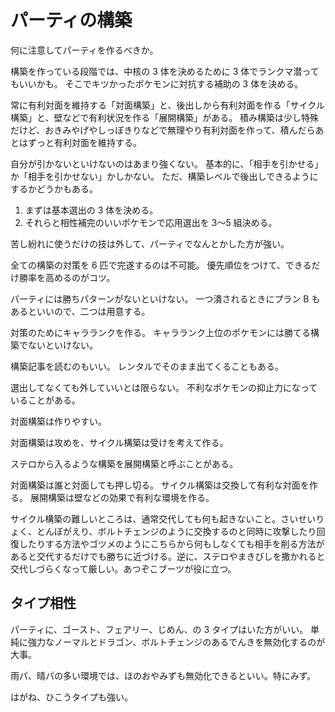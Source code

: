 # パーティの構築

何に注意してパーティを作るべきか。

構築を作っている段階では、中核の 3 体を決めるために 3 体でランクマ潜ってもいいかも。
そこでキツかったポケモンに対抗する補助の 3 体を決める。

常に有利対面を維持する「対面構築」と、後出しから有利対面を作る「サイクル構築」と、壁などで有利状況を作る「展開構築」がある。
積み構築は少し特殊だけど、おきみやげやしっぽきりなどで無理やり有利対面を作って、積んだらあとはずっと有利対面を維持する。

自分が引かないといけないのはあまり強くない。
基本的に、「相手を引かせる」か「相手を引かせない」かしかない。
ただ、構築レベルで後出しできるようにするかどうかもある。

1. まずは基本選出の 3 体を決める。
2. それらと相性補完のいいポケモンで応用選出を 3〜5 組決める。

苦し紛れに使うだけの技は外して、パーティでなんとかした方が強い。

全ての構築の対策を 6 匹で完遂するのは不可能。
優先順位をつけて、できるだけ勝率を高めるのがコツ。

パーティには勝ちパターンがないといけない。
一つ潰されるときにプラン B もあるといいので、二つは用意する。

対策のためにキャラランクを作る。
キャラランク上位のポケモンには勝てる構築でないといけない。

構築記事を読むのもいい。
レンタルでそのまま出てくることもある。

選出してなくても外していいとは限らない。
不利なポケモンの抑止力になっていることがある。

対面構築は作りやすい。

対面構築は攻めを、サイクル構築は受けを考えて作る。

ステロから入るような構築を展開構築と呼ぶことがある。

対面構築は誰と対面しても押し切る。
サイクル構築は交換して有利な対面を作る。
展開構築は壁などの効果で有利な環境を作る。

サイクル構築の難しいところは、通常交代しても何も起きないこと。さいせいりょく、とんぼがえり、ボルトチェンジのように交換するのと同時に攻撃したり回復したりする方法やゴツメのようにこちらから何もしなくても相手を削る方法があると交代するだけでも勝ちに近づける。逆に、ステロやまきびしを撒かれると交代しづらくなって厳しい。あつぞこブーツが役に立つ。

## タイプ相性

パーティに、ゴースト、フェアリー、じめん、の 3 タイプはいた方がいい。
単純に強力なノーマルとドラゴン、ボルトチェンジのあるでんきを無効化するのが大事。

雨パ、晴パの多い環境では、ほのおやみずも無効化できるといい。特にみず。

はがね、ひこうタイプも強い。
